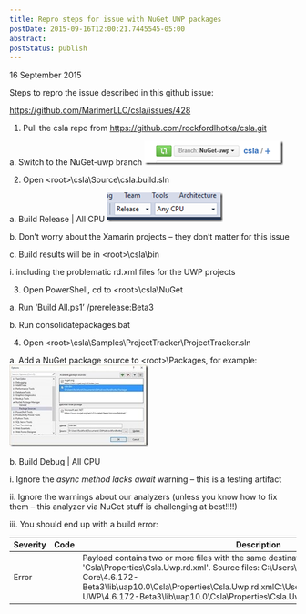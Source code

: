 ```yaml
---
title: Repro steps for issue with NuGet UWP packages
postDate: 2015-09-16T12:00:21.7445545-05:00
abstract: 
postStatus: publish
---
```

16 September 2015

Steps to repro the issue described in this github issue:

https://github.com/MarimerLLC/csla/issues/428

1. Pull the csla repo from
https://github.com/rockfordlhotka/csla.git

a. Switch to the NuGet-uwp branch
[![clip_image001](binary/Windows-Live-Writer/70968a68a482_A8AA/clip_image001_thumb.png "clip_image001")](binary/Windows-Live-Writer/70968a68a482_A8AA/clip_image001_2.png)

2. Open &lt;root&gt;\csla\Source\csla.build.sln

a. Build Release | All CPU
[![clip_image002](binary/Windows-Live-Writer/70968a68a482_A8AA/clip_image002_thumb.png "clip_image002")](binary/Windows-Live-Writer/70968a68a482_A8AA/clip_image002_2.png)

b. Don’t worry about the Xamarin projects – they don’t matter for this issue

c. Build results will be in &lt;root&gt;\csla\bin

i. including the problematic rd.xml files for the UWP projects

3. Open PowerShell, cd to &lt;root&gt;\csla\NuGet

a. Run ‘Build All.ps1’ /prerelease:Beta3

b. Run consolidatepackages.bat

4. Open &lt;root&gt;\csla\Samples\ProjectTracker\ProjectTracker.sln

a. Add a NuGet package source to &lt;root&gt;\Packages, for example:
[![clip_image004](binary/Windows-Live-Writer/70968a68a482_A8AA/clip_image004_thumb.jpg "clip_image004")](binary/Windows-Live-Writer/70968a68a482_A8AA/clip_image004_2.jpg)

b. Build Debug | All CPU

i. Ignore the *async method lacks await* warning – this is a testing artifact

ii. Ignore the warnings about our analyzers (unless you know how to fix them – this analyzer via NuGet stuff is challenging at best!!!!)

iii. You should end up with a build error:


| Severity | Code | Description | Project | File | Line |
| --- | --- | --- | --- | --- | --- |
| Error |   | Payload contains two or more files with the same destination path 'Csla\Properties\Csla.Uwp.rd.xml'. Source files: C:\Users\Rockford\.nuget\packages\CSLA-Core\4.6.172-Beta3\lib\uap10.0\Csla\Properties\Csla.Uwp.rd.xmlC:\Users\Rockford\.nuget\packages\CSLA-UWP\4.6.172-Beta3\lib\uap10.0\Csla\Properties\Csla.Uwp.rd.xml | ProjectTracker.Ui.UWP |   |   |

